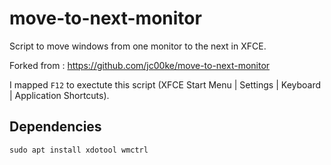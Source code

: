 # move-to-next-monitor

Script to move windows from one monitor to the next in XFCE.

Forked from : https://github.com/jc00ke/move-to-next-monitor

I mapped `F12` to exectute this script (XFCE Start Menu | Settings | Keyboard | Application Shortcuts).

## Dependencies

```
sudo apt install xdotool wmctrl
```
